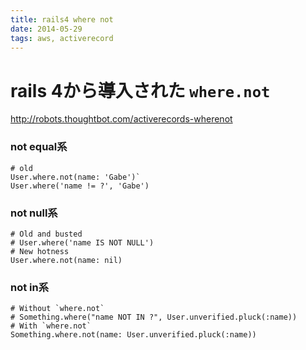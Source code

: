 ```yaml
---
title: rails4 where not
date: 2014-05-29
tags: aws, activerecord
---
```




# rails 4から導入された `where.not`

<http://robots.thoughtbot.com/activerecords-wherenot>


### not equal系

```
# old
User.where.not(name: 'Gabe')`
User.where('name != ?', 'Gabe')
```

### not null系
```
# Old and busted
# User.where('name IS NOT NULL')
# New hotness
User.where.not(name: nil)
```

### not in系

```
# Without `where.not`
# Something.where("name NOT IN ?", User.unverified.pluck(:name))
# With `where.not`
Something.where.not(name: User.unverified.pluck(:name))
```
